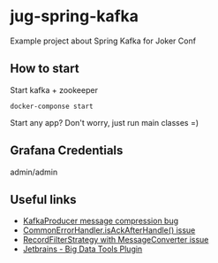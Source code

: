 # jug-spring-kafka
Example project about Spring Kafka for Joker Conf


## How to start

Start kafka + zookeeper
```shell
docker-componse start
```

Start any app?
Don't worry, just run main classes =)

## Grafana Credentials

admin/admin

## Useful links

- [KafkaProducer message compression bug](https://issues.apache.org/jira/browse/KAFKA-4169)
- [CommonErrorHandler.isAckAfterHandle() issue](https://github.com/spring-projects/spring-kafka/issues/3481)
- [RecordFilterStrategy with MessageConverter issue](https://github.com/spring-projects/spring-kafka/issues/3482)
- [Jetbrains - Big Data Tools Plugin](https://plugins.jetbrains.com/plugin/12494-big-data-tools)
